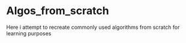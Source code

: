 # Algos_from_scratch
Here i attempt to recreate commonly used algorithms from scratch for learning purposes
